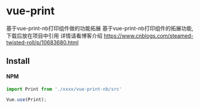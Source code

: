 # vue-print
基于vue-print-nb打印组件做的功能拓展
基于vue-print-nb打印组件的拓展功能,下载后放在项目中引用
详情请看博客介绍
<a href='https://www.cnblogs.com/steamed-twisted-roll/p/10683680.html' target='_blank'>https://www.cnblogs.com/steamed-twisted-roll/p/10683680.html</a>

## Install

#### NPM

```javascript
import Print from './xxxx/vue-print-nb/src'

Vue.use(Print);
```
